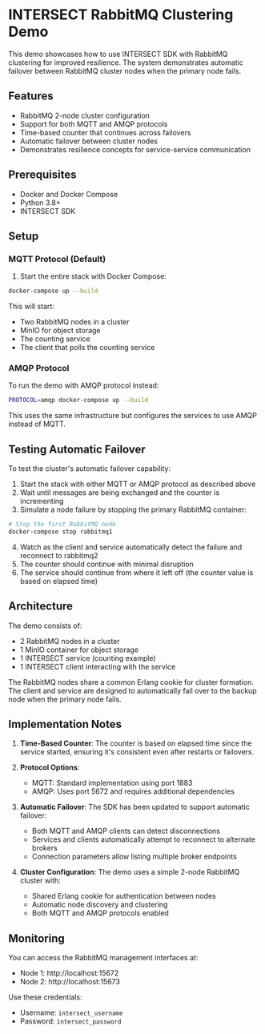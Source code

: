 # INTERSECT RabbitMQ Clustering Demo

This demo showcases how to use INTERSECT SDK with RabbitMQ clustering for improved resilience. The system demonstrates automatic failover between RabbitMQ cluster nodes when the primary node fails.

## Features

- RabbitMQ 2-node cluster configuration
- Support for both MQTT and AMQP protocols
- Time-based counter that continues across failovers
- Automatic failover between cluster nodes
- Demonstrates resilience concepts for service-service communication

## Prerequisites

- Docker and Docker Compose
- Python 3.8+
- INTERSECT SDK

## Setup

### MQTT Protocol (Default)

1. Start the entire stack with Docker Compose:

```bash
docker-compose up --build
```

This will start:
- Two RabbitMQ nodes in a cluster
- MinIO for object storage
- The counting service
- The client that polls the counting service

### AMQP Protocol

To run the demo with AMQP protocol instead:

```bash
PROTOCOL=amqp docker-compose up --build
```

This uses the same infrastructure but configures the services to use AMQP instead of MQTT.

## Testing Automatic Failover

To test the cluster's automatic failover capability:

1. Start the stack with either MQTT or AMQP protocol as described above
2. Wait until messages are being exchanged and the counter is incrementing
3. Simulate a node failure by stopping the primary RabbitMQ container:

```bash
# Stop the first RabbitMQ node
docker-compose stop rabbitmq1
```

4. Watch as the client and service automatically detect the failure and reconnect to rabbitmq2
5. The counter should continue with minimal disruption
6. The service should continue from where it left off (the counter value is based on elapsed time)

## Architecture

The demo consists of:

- 2 RabbitMQ nodes in a cluster
- 1 MinIO container for object storage
- 1 INTERSECT service (counting example)
- 1 INTERSECT client interacting with the service

The RabbitMQ nodes share a common Erlang cookie for cluster formation. The client and service are designed to automatically fail over to the backup node when the primary node fails.

## Implementation Notes

1. **Time-Based Counter**: The counter is based on elapsed time since the service started, ensuring it's consistent even after restarts or failovers.

2. **Protocol Options**: 
   - MQTT: Standard implementation using port 1883
   - AMQP: Uses port 5672 and requires additional dependencies

3. **Automatic Failover**: The SDK has been updated to support automatic failover:
   - Both MQTT and AMQP clients can detect disconnections
   - Services and clients automatically attempt to reconnect to alternate brokers
   - Connection parameters allow listing multiple broker endpoints

4. **Cluster Configuration**: The demo uses a simple 2-node RabbitMQ cluster with:
   - Shared Erlang cookie for authentication between nodes
   - Automatic node discovery and clustering
   - Both MQTT and AMQP protocols enabled

## Monitoring

You can access the RabbitMQ management interfaces at:
- Node 1: http://localhost:15672 
- Node 2: http://localhost:15673

Use these credentials:
- Username: `intersect_username`
- Password: `intersect_password`